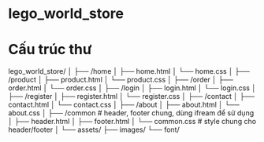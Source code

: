 # lego_world_store  
# Cấu trúc thư  
lego_world_store/
│
├── /home
│   ├── home.html
│   └── home.css
│
├── /product
│   ├── product.html
│   └── product.css
│
├── /order
│   ├── order.html
│   └── order.css
│
├── /login
│   ├── login.html
│   └── login.css
│
├── /register
│   ├── register.html
│   └── register.css
│
├── /contact
│   ├── contact.html
│   └── contact.css
│
├── /about
│   ├── about.html
│   └── about.css
│
├── /common  # header, footer chung, dùng ifream để sử dụng
│   ├── header.html
│   ├── footer.html
│   └── common.css     # style chung cho header/footer
│
└── assets/
     ├── images/
     └── font/


